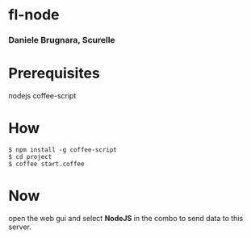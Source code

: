 fl-node
=======

### Daniele Brugnara, Scurelle

# Prerequisites

nodejs
coffee-script

# How

```
$ npm install -g coffee-script
$ cd project
$ coffee start.coffee
```

# Now 

open the web gui and select **NodeJS** in the combo to send data to this server.
